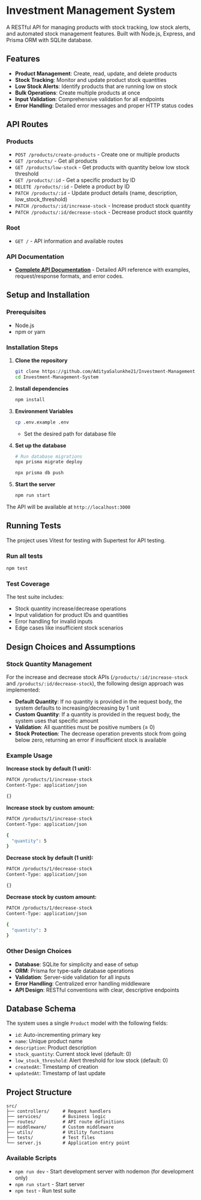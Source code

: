 # Investment Management System

A RESTful API for managing products with stock tracking, low stock alerts, and automated stock management features. Built with Node.js, Express, and Prisma ORM with SQLite database.

## Features

- **Product Management**: Create, read, update, and delete products
- **Stock Tracking**: Monitor and update product stock quantities
- **Low Stock Alerts**: Identify products that are running low on stock
- **Bulk Operations**: Create multiple products at once
- **Input Validation**: Comprehensive validation for all endpoints
- **Error Handling**: Detailed error messages and proper HTTP status codes

## API Routes

### Products

- `POST /products/create-products` - Create one or multiple products
- `GET /products/` - Get all products
- `GET /products/low-stock` - Get products with quantity below low stock threshold
- `GET /products/:id` - Get a specific product by ID
- `DELETE /products/:id` - Delete a product by ID
- `PATCH /products/:id` - Update product details (name, description, low_stock_threshold)
- `PATCH /products/:id/increase-stock` - Increase product stock quantity
- `PATCH /products/:id/decrease-stock` - Decrease product stock quantity

### Root

- `GET /` - API information and available routes

### API Documentation

- **[Complete API Documentation](API_DOCUMENTATION.md)** - Detailed API reference with examples, request/response formats, and error codes.

## Setup and Installation

### Prerequisites

- Node.js
- npm or yarn

### Installation Steps

1. **Clone the repository**

   ```bash
   git clone https://github.com/AdityaSalunkhe21/Investment-Management-System.git
   cd Investment-Management-System
   ```

2. **Install dependencies**

   ```bash
   npm install
   ```

3. **Environment Variables**

   ```bash
   cp .env.example .env
   ```

   - Set the desired path for database file

4. **Set up the database**

   ```bash
   # Run database migrations
   npx prisma migrate deploy

   npx prisma db push
   ```

5. **Start the server**
   ```bash
   npm run start
   ```

The API will be available at `http://localhost:3000`

## Running Tests

The project uses Vitest for testing with Supertest for API testing.

### Run all tests

```bash
npm test
```

### Test Coverage

The test suite includes:

- Stock quantity increase/decrease operations
- Input validation for product IDs and quantities
- Error handling for invalid inputs
- Edge cases like insufficient stock scenarios

## Design Choices and Assumptions

### Stock Quantity Management

For the increase and decrease stock APIs (`/products/:id/increase-stock` and `/products/:id/decrease-stock`), the following design approach was implemented:

- **Default Quantity**: If no quantity is provided in the request body, the system defaults to increasing/decreasing by 1 unit
- **Custom Quantity**: If a quantity is provided in the request body, the system uses that specific amount
- **Validation**: All quantities must be positive numbers (≥ 0)
- **Stock Protection**: The decrease operation prevents stock from going below zero, returning an error if insufficient stock is available

### Example Usage

**Increase stock by default (1 unit):**

```bash
PATCH /products/1/increase-stock
Content-Type: application/json

{}
```

**Increase stock by custom amount:**

```bash
PATCH /products/1/increase-stock
Content-Type: application/json

{
  "quantity": 5
}
```

**Decrease stock by default (1 unit):**

```bash
PATCH /products/1/decrease-stock
Content-Type: application/json

{}
```

**Decrease stock by custom amount:**

```bash
PATCH /products/1/decrease-stock
Content-Type: application/json

{
  "quantity": 3
}
```

### Other Design Choices

- **Database**: SQLite for simplicity and ease of setup
- **ORM**: Prisma for type-safe database operations
- **Validation**: Server-side validation for all inputs
- **Error Handling**: Centralized error handling middleware
- **API Design**: RESTful conventions with clear, descriptive endpoints

## Database Schema

The system uses a single `Product` model with the following fields:

- `id`: Auto-incrementing primary key
- `name`: Unique product name
- `description`: Product description
- `stock_quantity`: Current stock level (default: 0)
- `low_stock_threshold`: Alert threshold for low stock (default: 0)
- `createdAt`: Timestamp of creation
- `updatedAt`: Timestamp of last update

## Project Structure

```
src/
├── controllers/     # Request handlers
├── services/        # Business logic
├── routes/          # API route definitions
├── middleware/      # Custom middleware
├── utils/           # Utility functions
├── tests/           # Test files
└── server.js        # Application entry point
```

### Available Scripts

- `npm run dev` - Start development server with nodemon (for development only)
- `npm run start` - Start server
- `npm test` - Run test suite

